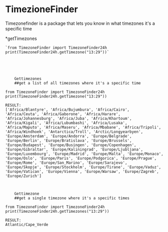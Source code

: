 # TimezioneFinder

Timezonefinder is a package that lets you know in what timezones it's a specific time

*getTimezones

    `from TimezoneFinder import TimezoneFinder24h
    print(TimezoneFinder24h.getTimezone("13:29"))`





        Gettimezones
        ##get a list of all timezones where it's a specific time

    from TimezoneFinder import TimezoneFinder24h
    print(TimezoneFinder24h.getTimezone("13:29"))

    RESULT:
    ['Africa/Blantyre', 'Africa/Bujumbura', 'Africa/Cairo', 'Africa/Ceuta', 'Africa/Gaborone', 'Africa/Harare', 'Africa/Johannesburg', 'Africa/Juba', 'Africa/Khartoum', 'Africa/Kigali', 'Africa/Lubumbashi', 'Africa/Lusaka', 'Africa/Maputo', 'Africa/Maseru', 'Africa/Mbabane', 'Africa/Tripoli', 'Africa/Windhoek', 'Antarctica/Troll', 'Arctic/Longyearbyen', 'Europe/Amsterdam', 'Europe/Andorra', 'Europe/Belgrade', 'Europe/Berlin', 'Europe/Bratislava', 'Europe/Brussels', 'Europe/Budapest', 'Europe/Busingen', 'Europe/Copenhagen', 'Europe/Gibraltar', 'Europe/Kaliningrad', 'Europe/Ljubljana', 'Europe/Luxembourg', 'Europe/Madrid', 'Europe/Malta', 'Europe/Monaco', 'Europe/Oslo', 'Europe/Paris', 'Europe/Podgorica', 'Europe/Prague', 'Europe/Rome', 'Europe/San_Marino', 'Europe/Sarajevo', 'Europe/Skopje', 'Europe/Stockholm', 'Europe/Tirane', 'Europe/Vaduz', 'Europe/Vatican', 'Europe/Vienna', 'Europe/Warsaw', 'Europe/Zagreb', 'Europe/Zurich']



        Gettimezone
        ##get a single timezone where it's a specific times
    
    from TimezoneFinder import TimezoneFinder24h
    print(TimezoneFinder24h.getTimezones("13:29"))

    RESULT:
    Atlantic/Cape_Verde
